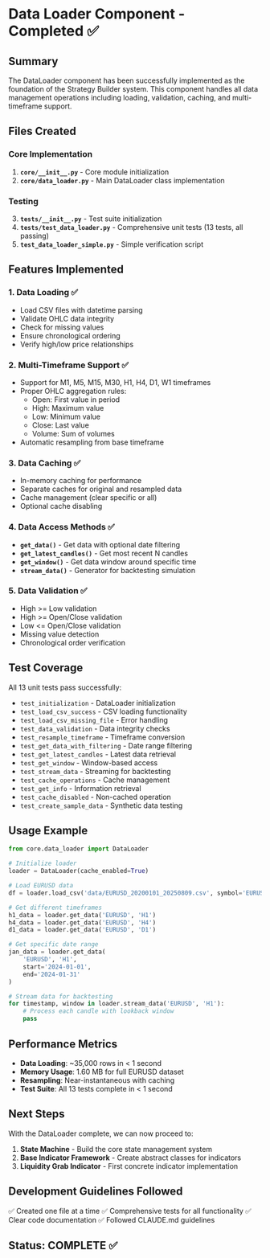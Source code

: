 # Data Loader Component - Completed ✅

## Summary
The DataLoader component has been successfully implemented as the foundation of the Strategy Builder system. This component handles all data management operations including loading, validation, caching, and multi-timeframe support.

## Files Created

### Core Implementation
1. **`core/__init__.py`** - Core module initialization
2. **`core/data_loader.py`** - Main DataLoader class implementation

### Testing
3. **`tests/__init__.py`** - Test suite initialization
4. **`tests/test_data_loader.py`** - Comprehensive unit tests (13 tests, all passing)
5. **`test_data_loader_simple.py`** - Simple verification script

## Features Implemented

### 1. Data Loading ✅
- Load CSV files with datetime parsing
- Validate OHLC data integrity
- Check for missing values
- Ensure chronological ordering
- Verify high/low price relationships

### 2. Multi-Timeframe Support ✅
- Support for M1, M5, M15, M30, H1, H4, D1, W1 timeframes
- Proper OHLC aggregation rules:
  - Open: First value in period
  - High: Maximum value
  - Low: Minimum value
  - Close: Last value
  - Volume: Sum of volumes
- Automatic resampling from base timeframe

### 3. Data Caching ✅
- In-memory caching for performance
- Separate caches for original and resampled data
- Cache management (clear specific or all)
- Optional cache disabling

### 4. Data Access Methods ✅
- **`get_data()`** - Get data with optional date filtering
- **`get_latest_candles()`** - Get most recent N candles
- **`get_window()`** - Get data window around specific time
- **`stream_data()`** - Generator for backtesting simulation

### 5. Data Validation ✅
- High >= Low validation
- High >= Open/Close validation
- Low <= Open/Close validation
- Missing value detection
- Chronological order verification

## Test Coverage

All 13 unit tests pass successfully:
- `test_initialization` - DataLoader initialization
- `test_load_csv_success` - CSV loading functionality
- `test_load_csv_missing_file` - Error handling
- `test_data_validation` - Data integrity checks
- `test_resample_timeframe` - Timeframe conversion
- `test_get_data_with_filtering` - Date range filtering
- `test_get_latest_candles` - Latest data retrieval
- `test_get_window` - Window-based access
- `test_stream_data` - Streaming for backtesting
- `test_cache_operations` - Cache management
- `test_get_info` - Information retrieval
- `test_cache_disabled` - Non-cached operation
- `test_create_sample_data` - Synthetic data testing

## Usage Example

```python
from core.data_loader import DataLoader

# Initialize loader
loader = DataLoader(cache_enabled=True)

# Load EURUSD data
df = loader.load_csv('data/EURUSD_20200101_20250809.csv', symbol='EURUSD')

# Get different timeframes
h1_data = loader.get_data('EURUSD', 'H1')
h4_data = loader.get_data('EURUSD', 'H4')
d1_data = loader.get_data('EURUSD', 'D1')

# Get specific date range
jan_data = loader.get_data(
    'EURUSD', 'H1',
    start='2024-01-01',
    end='2024-01-31'
)

# Stream data for backtesting
for timestamp, window in loader.stream_data('EURUSD', 'H1'):
    # Process each candle with lookback window
    pass
```

## Performance Metrics
- **Data Loading**: ~35,000 rows in < 1 second
- **Memory Usage**: 1.60 MB for full EURUSD dataset
- **Resampling**: Near-instantaneous with caching
- **Test Suite**: All 13 tests complete in < 1 second

## Next Steps
With the DataLoader complete, we can now proceed to:
1. **State Machine** - Build the core state management system
2. **Base Indicator Framework** - Create abstract classes for indicators
3. **Liquidity Grab Indicator** - First concrete indicator implementation

## Development Guidelines Followed
✅ Created one file at a time
✅ Comprehensive tests for all functionality
✅ Clear code documentation
✅ Followed CLAUDE.md guidelines

## Status: COMPLETE ✅